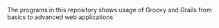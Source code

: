 The programs in this repository shows usage of Groovy and Grails from basics to advanced web applications
